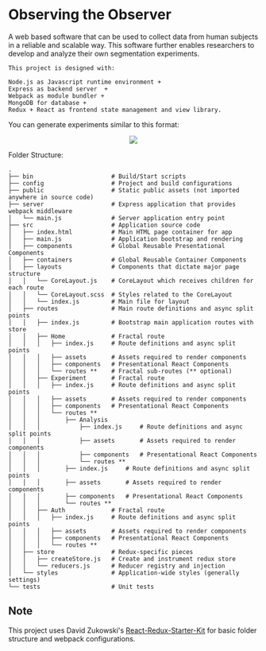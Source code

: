 # Observing the Observer

A web based software that can be used to collect data from human subjects in a reliable and scalable way. This software further enables researchers to develop and analyze their own segmentation experiments.

	This project is designed with: 

	Node.js as Javascript runtime environment + 
	Express as backend server  + 
	Webpack as module bundler + 
	MongoDB for database +
	Redux + React as frontend state management and view library.


You can generate experiments similar to this format:

<p align="center"><img src="https://github.mit.edu/egeozin/observer-dashboard/blob/master/images/experimental_procedure.png"/></p>


Folder Structure:

```
.
├── bin                      # Build/Start scripts
├── config                   # Project and build configurations
├── public                   # Static public assets (not imported anywhere in source code)
├── server                   # Express application that provides webpack middleware
│   └── main.js              # Server application entry point
├── src                      # Application source code
│   ├── index.html           # Main HTML page container for app
│   ├── main.js              # Application bootstrap and rendering
│   ├── components           # Global Reusable Presentational Components
│   ├── containers           # Global Reusable Container Components
│   ├── layouts              # Components that dictate major page structure
│   │   └── CoreLayout.js    # CoreLayout which receives children for each route
│   │   └── CoreLayout.scss  # Styles related to the CoreLayout
│   │   └── index.js         # Main file for layout
│   ├── routes               # Main route definitions and async split points
│   │   ├── index.js         # Bootstrap main application routes with store
│   │   ├── Home             # Fractal route
│   │   │   ├── index.js     # Route definitions and async split points
│   │   │   ├── assets       # Assets required to render components
│   │   │   ├── components   # Presentational React Components
│   │   │   └── routes **    # Fractal sub-routes (** optional)
│   │   ├── Experiment       # Fractal route
│   │   │   ├── index.js     # Route definitions and async split points
│   │   │   ├── assets       # Assets required to render components
│   │   │   ├── components   # Presentational React Components
│   │   │   └── routes **
│   │   │   	├── Analysis
│   │   │   		├── index.js     # Route definitions and async split points
│   │   │   		├── assets       # Assets required to render components
│   │   │   		├── components   # Presentational React Components
│   │   │   		└── routes **
│   │   │   	├── index.js     # Route definitions and async split points
│   │   │   	├── assets       # Assets required to render components
│   │   │   	├── components   # Presentational React Components
│   │   │   	└── routes ** 
│   │   ├── Auth             # Fractal route
│   │   │   ├── index.js     # Route definitions and async split points
│   │   │   ├── assets       # Assets required to render components
│   │   │   ├── components   # Presentational React Components
│   │   │   └── routes ** 
│   ├── store                # Redux-specific pieces
│   │   ├── createStore.js   # Create and instrument redux store
│   │   └── reducers.js      # Reducer registry and injection
│   └── styles               # Application-wide styles (generally settings)
└── tests                    # Unit tests
```


## Note

This project uses David Zukowski's [React-Redux-Starter-Kit](https://github.com/davezuko/react-redux-starter-kit) for basic folder structure and webpack configurations.
